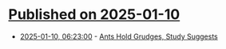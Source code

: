 # [Published on 2025-01-10](index.md)

* [2025-01-10, 06:23:00](https://soylentnews.org/article.pl?sid=25/01/09/1346256&from=rss) - [Ants Hold Grudges, Study Suggests](https://soylentnews.org/article.pl?sid=25/01/09/1346256&from=rss)
